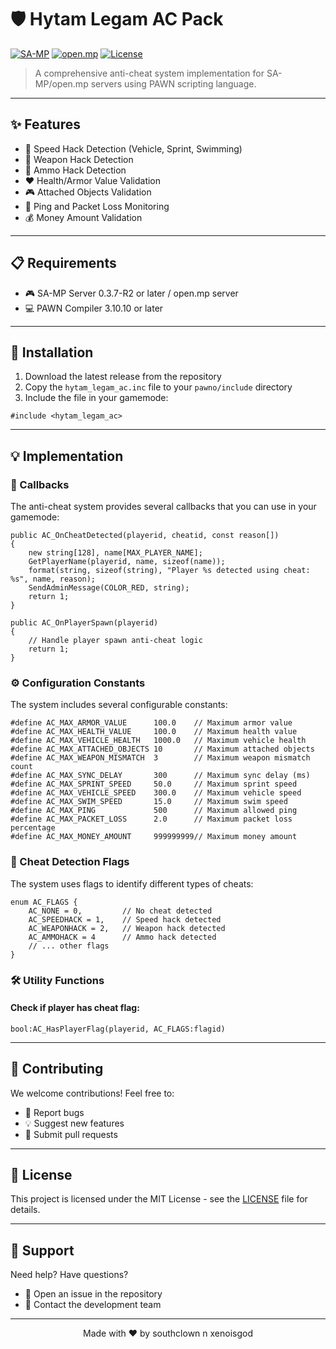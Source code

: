 # 🛡️ Hytam Legam AC Pack

[![SA-MP](https://img.shields.io/badge/SA--MP-0.3.7-2f2f2f.svg)](https://www.sa-mp.com/)
[![open.mp](https://img.shields.io/badge/open.mp-1.1.0-2f2f2f.svg)](https://www.open.mp/)
[![License](https://img.shields.io/badge/License-MIT-blue.svg)](https://opensource.org/licenses/MIT)

> A comprehensive anti-cheat system implementation for SA-MP/open.mp servers using PAWN scripting language.

---

## ✨ Features

- 🚀 Speed Hack Detection (Vehicle, Sprint, Swimming)
- 🔫 Weapon Hack Detection
- 🎯 Ammo Hack Detection
- ❤️ Health/Armor Value Validation
- 🎮 Attached Objects Validation
- 📡 Ping and Packet Loss Monitoring
- 💰 Money Amount Validation

---

## 📋 Requirements

- 🎮 SA-MP Server 0.3.7-R2 or later / open.mp server
- 💻 PAWN Compiler 3.10.10 or later

---

## 🚀 Installation

1. Download the latest release from the repository
2. Copy the `hytam_legam_ac.inc` file to your `pawno/include` directory
3. Include the file in your gamemode:

```pawn
#include <hytam_legam_ac>
```

---

## 💡 Implementation

### 📢 Callbacks

The anti-cheat system provides several callbacks that you can use in your gamemode:

```pawn
public AC_OnCheatDetected(playerid, cheatid, const reason[])
{
    new string[128], name[MAX_PLAYER_NAME];
    GetPlayerName(playerid, name, sizeof(name));
    format(string, sizeof(string), "Player %s detected using cheat: %s", name, reason);
    SendAdminMessage(COLOR_RED, string);
    return 1;
}

public AC_OnPlayerSpawn(playerid)
{
    // Handle player spawn anti-cheat logic
    return 1;
}
```

### ⚙️ Configuration Constants

The system includes several configurable constants:

```pawn
#define AC_MAX_ARMOR_VALUE      100.0    // Maximum armor value
#define AC_MAX_HEALTH_VALUE     100.0    // Maximum health value
#define AC_MAX_VEHICLE_HEALTH   1000.0   // Maximum vehicle health
#define AC_MAX_ATTACHED_OBJECTS 10       // Maximum attached objects
#define AC_MAX_WEAPON_MISMATCH  3        // Maximum weapon mismatch count
#define AC_MAX_SYNC_DELAY       300      // Maximum sync delay (ms)
#define AC_MAX_SPRINT_SPEED     50.0     // Maximum sprint speed
#define AC_MAX_VEHICLE_SPEED    300.0    // Maximum vehicle speed
#define AC_MAX_SWIM_SPEED       15.0     // Maximum swim speed
#define AC_MAX_PING             500      // Maximum allowed ping
#define AC_MAX_PACKET_LOSS      2.0      // Maximum packet loss percentage
#define AC_MAX_MONEY_AMOUNT     999999999// Maximum money amount
```

### 🚫 Cheat Detection Flags

The system uses flags to identify different types of cheats:

```pawn
enum AC_FLAGS {
    AC_NONE = 0,         // No cheat detected
    AC_SPEEDHACK = 1,    // Speed hack detected
    AC_WEAPONHACK = 2,   // Weapon hack detected
    AC_AMMOHACK = 4      // Ammo hack detected
    // ... other flags
}
```

### 🛠️ Utility Functions

#### Check if player has cheat flag:
```pawn
bool:AC_HasPlayerFlag(playerid, AC_FLAGS:flagid)
```

---

## 🤝 Contributing

We welcome contributions! Feel free to:

- 🐛 Report bugs
- 💡 Suggest new features
- 🔧 Submit pull requests

---

## 📄 License

This project is licensed under the MIT License - see the [LICENSE](LICENSE) file for details.

---

## 💬 Support

Need help? Have questions?

- 📝 Open an issue in the repository
- 📧 Contact the development team

---

<div align="center">
Made with ❤️ by southclown n xenoisgod
</div>
